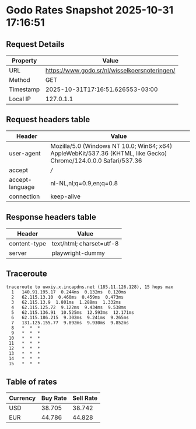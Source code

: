 # Godo Rates Snapshot 2025-10-31 17:16:51
## Request Details

| Property | Value |
|----------|-------|
| URL | https://www.godo.sr/nl/wisselkoersnoteringen/ |
| Method | GET |
| Timestamp | 2025-10-31T17:16:51.626553-03:00 |
| Local IP | 127.0.1.1 |
    
## Request headers table

| Header | Value |
|--------|-------|
| user-agent | Mozilla/5.0 (Windows NT 10.0; Win64; x64) AppleWebKit/537.36 (KHTML, like Gecko) Chrome/124.0.0.0 Safari/537.36 |
| accept | */* |
| accept-language | nl-NL,nl;q=0.9,en;q=0.8 |
| connection | keep-alive |

    
## Response headers table
| Header | Value |
|--------|-------|
| content-type | text/html; charset=utf-8 |
| server | playwright-dummy |

## Traceroute 

```
traceroute to uwxiy.x.incapdns.net (185.11.126.128), 15 hops max
  1   140.91.195.17  0.244ms  0.132ms  0.120ms 
  2   62.115.13.10  0.460ms  0.459ms  0.473ms 
  3   62.115.13.9  1.801ms  1.288ms  1.332ms 
  4   62.115.125.72  9.122ms  9.434ms  9.538ms 
  5   62.115.136.91  10.525ms  12.593ms  12.171ms 
  6   62.115.186.215  9.302ms  9.241ms  9.265ms 
  7   131.125.155.77  9.892ms  9.930ms  9.852ms 
  8   *  *  * 
  9   *  *  * 
 10   *  *  * 
 11   *  *  * 
 12   *  *  * 
 13   *  *  * 
 14   *  *  * 
 15   *  *  * 

```


## Table of rates

| Currency | Buy Rate | Sell Rate |
|----------|----------|-----------|
| USD | 38.705 | 38.742 |
| EUR | 44.786 | 44.828 |
